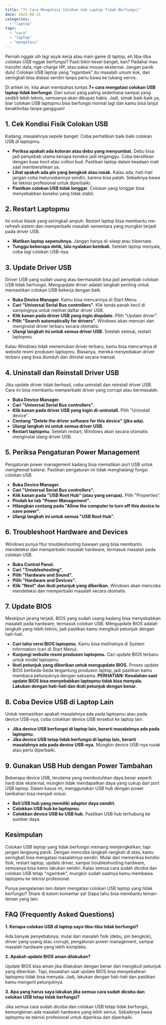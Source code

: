 ```yaml
---
title: "7+ Cara Mengatasi Colokan Usb Laptop Tidak Berfungsi"
date: 2025-08-21
categories: 
  - "laptop"
tags: 
  - "cara"
  - "laptop"
  - "mengatasi"
---
```


Pernah nggak sih lagi asyik kerja atau main game di laptop, eh tiba-tiba colokan USB nggak berfungsi? Pasti bikin kesel banget, kan? Padahal mau transfer data, nge-charge HP, atau pakai mouse eksternal. Jangan panik dulu! Colokan USB laptop yang "ngambek" itu masalah umum kok, dan seringkali bisa diatasi sendiri tanpa perlu bawa ke tukang servis.

Di artikel ini, kita akan membahas tuntas **7+ cara mengatasi colokan USB laptop tidak berfungsi**. Dari solusi yang paling sederhana sampai yang sedikit lebih teknis, semuanya akan dikupas habis. Jadi, simak baik-baik ya, biar colokan USB laptopmu bisa berfungsi normal lagi dan kamu bisa lanjut beraktivitas tanpa gangguan!

## 1\. Cek Kondisi Fisik Colokan USB

Kadang, masalahnya sepele banget. Coba perhatikan baik-baik colokan USB di laptopmu.

- **Periksa apakah ada kotoran atau debu yang menyumbat.** Debu bisa jadi penyebab utama kenapa koneksi jadi terganggu. Coba bersihkan dengan kuas kecil atau cotton bud. Pastikan laptop dalam keadaan mati saat membersihkan ya.
- **Lihat apakah ada pin yang bengkok atau rusak.** Kalau ada, hati-hati jangan coba meluruskannya sendiri, karena bisa patah. Sebaiknya bawa ke teknisi profesional untuk diperbaiki.
- **Pastikan colokan USB tidak longgar.** Colokan yang longgar bisa menyebabkan koneksi yang tidak stabil.

## 2\. Restart Laptopmu

Ini solusi klasik yang seringkali ampuh. Restart laptop bisa membantu me-refresh sistem dan memperbaiki masalah sementara yang mungkin terjadi pada driver USB.

- **Matikan laptop sepenuhnya.** Jangan hanya di-sleep atau hibernate.
- **Tunggu beberapa detik, lalu nyalakan kembali.** Setelah laptop menyala, coba lagi colokan USB-nya.

## 3\. Update Driver USB

Driver USB yang sudah usang atau bermasalah bisa jadi penyebab colokan USB tidak berfungsi. Mengupdate driver adalah langkah penting untuk memastikan colokan USB bekerja dengan baik.

- **Buka Device Manager.** Kamu bisa mencarinya di Start Menu.
- **Cari "Universal Serial Bus controllers".** Klik tanda panah kecil di sampingnya untuk melihat daftar driver USB.
- **Klik kanan pada driver USB yang ingin diupdate.** Pilih "Update driver".
- **Pilih "Search automatically for drivers".** Windows akan mencari dan menginstal driver terbaru secara otomatis.
- **Ulangi langkah ini untuk semua driver USB.** Setelah selesai, restart laptopmu.

Kalau Windows tidak menemukan driver terbaru, kamu bisa mencarinya di website resmi produsen laptopmu. Biasanya, mereka menyediakan driver terbaru yang bisa diunduh dan diinstal secara manual.

## 4\. Uninstall dan Reinstall Driver USB

Jika update driver tidak berhasil, coba uninstall dan reinstall driver USB. Cara ini bisa membantu memperbaiki driver yang corrupt atau bermasalah.

- **Buka Device Manager.**
- **Cari "Universal Serial Bus controllers".**
- **Klik kanan pada driver USB yang ingin di-uninstall.** Pilih "Uninstall device".
- **Centang "Delete the driver software for this device" (jika ada).**
- **Ulangi langkah ini untuk semua driver USB.**
- **Restart laptopmu.** Setelah restart, Windows akan secara otomatis menginstal ulang driver USB.

## 5\. Periksa Pengaturan Power Management

Pengaturan power management kadang bisa mematikan port USB untuk menghemat baterai. Pastikan pengaturan ini tidak menghalangi fungsi colokan USB.

- **Buka Device Manager.**
- **Cari "Universal Serial Bus controllers".**
- **Klik kanan pada "USB Root Hub" (atau yang serupa).** Pilih "Properties".
- **Pindah ke tab "Power Management".**
- **Hilangkan centang pada "Allow the computer to turn off this device to save power".**
- **Ulangi langkah ini untuk semua "USB Root Hub".**

## 6\. Troubleshoot Hardware and Devices

Windows punya fitur troubleshooting bawaan yang bisa membantu mendeteksi dan memperbaiki masalah hardware, termasuk masalah pada colokan USB.

- **Buka Control Panel.**
- **Cari "Troubleshooting".**
- **Pilih "Hardware and Sound".**
- **Pilih "Hardware and Devices".**
- **Klik "Next" dan ikuti petunjuk yang diberikan.** Windows akan mencoba mendeteksi dan memperbaiki masalah secara otomatis.

## 7\. Update BIOS

Meskipun jarang terjadi, BIOS yang sudah usang kadang bisa menyebabkan masalah pada hardware, termasuk colokan USB. Mengupdate BIOS adalah langkah yang lebih teknis, jadi pastikan kamu mengikuti petunjuk dengan hati-hati.

- **Cari tahu versi BIOS laptopmu.** Kamu bisa melihatnya di System Information (cari di Start Menu).
- **Kunjungi website resmi produsen laptopmu.** Cari update BIOS terbaru untuk model laptopmu.
- **Ikuti petunjuk yang diberikan untuk mengupdate BIOS.** Proses update BIOS berbeda-beda tergantung produsen laptop, jadi pastikan kamu membaca petunjuknya dengan seksama. **PERHATIAN: Kesalahan saat update BIOS bisa menyebabkan laptopmu tidak bisa menyala. Lakukan dengan hati-hati dan ikuti petunjuk dengan benar.**

## 8\. Coba Device USB di Laptop Lain

Untuk memastikan apakah masalahnya ada pada laptopmu atau pada device USB-nya, coba colokkan device USB tersebut ke laptop lain.

- **Jika device USB berfungsi di laptop lain, berarti masalahnya ada pada laptopmu.**
- **Jika device USB tetap tidak berfungsi di laptop lain, berarti masalahnya ada pada device USB-nya.** Mungkin device USB-nya rusak atau perlu diperbaiki.

## 9\. Gunakan USB Hub dengan Power Tambahan

Beberapa device USB, terutama yang membutuhkan daya besar seperti hard disk eksternal, mungkin tidak mendapatkan daya yang cukup dari port USB laptop. Dalam kasus ini, menggunakan USB hub dengan power tambahan bisa menjadi solusi.

- **Beli USB hub yang memiliki adaptor daya sendiri.**
- **Colokkan USB hub ke laptopmu.**
- **Colokkan device USB ke USB hub.** Pastikan USB hub terhubung ke sumber daya.

## Kesimpulan

Colokan USB laptop yang tidak berfungsi memang menjengkelkan, tapi jangan langsung panik. Dengan mencoba langkah-langkah di atas, kamu seringkali bisa mengatasi masalahnya sendiri. Mulai dari memeriksa kondisi fisik, restart laptop, update driver, sampai troubleshooting hardware, semuanya bisa kamu lakukan sendiri. Kalau semua cara sudah dicoba dan colokan USB tetap "ngambek", mungkin sudah saatnya kamu membawa laptopmu ke teknisi profesional.

Punya pengalaman lain dalam mengatasi colokan USB laptop yang tidak berfungsi? Share di kolom komentar ya! Siapa tahu bisa membantu teman-teman yang lain.

## FAQ (Frequently Asked Questions)

**1\. Kenapa colokan USB di laptop saya tiba-tiba tidak berfungsi?**

Ada banyak penyebabnya, mulai dari masalah fisik (debu, pin bengkok), driver yang usang atau corrupt, pengaturan power management, sampai masalah hardware yang lebih kompleks.

**2\. Apakah update BIOS aman dilakukan?**

Update BIOS bisa aman jika dilakukan dengan benar dan mengikuti petunjuk yang diberikan. Tapi, kesalahan saat update BIOS bisa menyebabkan laptopmu tidak bisa menyala. Jadi, lakukan dengan hati-hati dan pastikan kamu mengerti petunjuknya.

**3\. Apa yang harus saya lakukan jika semua cara sudah dicoba dan colokan USB tetap tidak berfungsi?**

Jika semua cara sudah dicoba dan colokan USB tetap tidak berfungsi, kemungkinan ada masalah hardware yang lebih serius. Sebaiknya bawa laptopmu ke teknisi profesional untuk diperiksa dan diperbaiki.
